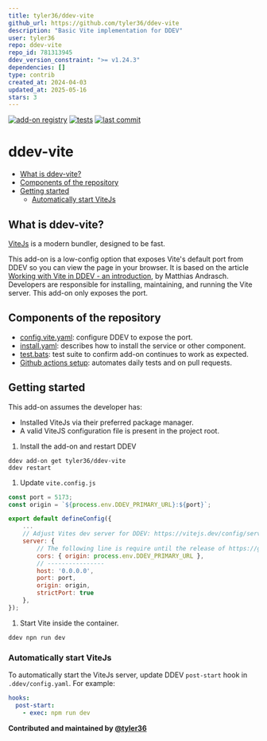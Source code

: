 ```yaml
---
title: tyler36/ddev-vite
github_url: https://github.com/tyler36/ddev-vite
description: "Basic Vite implementation for DDEV"
user: tyler36
repo: ddev-vite
repo_id: 781313945
ddev_version_constraint: ">= v1.24.3"
dependencies: []
type: contrib
created_at: 2024-04-03
updated_at: 2025-05-16
stars: 3
---
```


[![add-on registry](https://img.shields.io/badge/DDEV-Add--on_Registry-blue)](https://addons.ddev.com)
[![tests](https://github.com/tyler36/ddev-vite/actions/workflows/tests.yml/badge.svg)](https://github.com/tyler36/ddev-vite/actions/workflows/tests.yml)
[![last commit](https://img.shields.io/github/last-commit/tyler36/ddev-vite)](https://github.com/tyler36/ddev-vite/commits)

# ddev-vite <!-- omit in toc -->

- [What is ddev-vite?](#what-is-ddev-vite)
- [Components of the repository](#components-of-the-repository)
- [Getting started](#getting-started)
  - [Automatically start ViteJs](#automatically-start-vitejs)

## What is ddev-vite?

[ViteJs](https://vitejs.dev/) is a modern bundler, designed to be fast.

This add-on is a low-config option that exposes Vite's default port from DDEV so you can view the page in your browser.
It is based on the article [Working with Vite in DDEV - an introduction](https://ddev.com/blog/working-with-vite-in-ddev/), by Matthias Andrasch.
Developers are responsible for installing, maintaining, and running the Vite server. This add-on only exposes the port.

## Components of the repository

- [config.vite.yaml](https://github.com/tyler36/ddev-vite/blob/main/config.vite.yaml): configure DDEV to expose the port.
- [install.yaml](https://github.com/tyler36/ddev-vite/blob/main/install.yaml): describes how to install the service or other component.
- [test.bats](https://github.com/tyler36/ddev-vite/blob/main/tests/test.bats): test suite to confirm add-on continues to work as expected.
- [Github actions setup](https://github.com/tyler36/ddev-vite/blob/main/.github/workflows/tests.yml): automates daily tests and on pull requests.

## Getting started

This add-on assumes the developer has:

- Installed ViteJs via their preferred package manager.
- A valid ViteJS configuration file is present in the project root.

1. Install the add-on and restart DDEV

```shell
ddev add-on get tyler36/ddev-vite
ddev restart
```

1. Update `vite.config.js`

```js
const port = 5173;
const origin = `${process.env.DDEV_PRIMARY_URL}:${port}`;

export default defineConfig({
    ...
    // Adjust Vites dev server for DDEV: https://vitejs.dev/config/server-options.html
    server: {
        // The following line is require until the release of https://github.com/vitejs/vite/pull/19241
        cors: { origin: process.env.DDEV_PRIMARY_URL },
        // ----------------
        host: '0.0.0.0',
        port: port,
        origin: origin,
        strictPort: true
    },
});
```

1. Start Vite inside the container.

```shell
ddev npn run dev
```

### Automatically start ViteJs

To automatically start the ViteJs server, update DDEV `post-start` hook in `.ddev/config.yaml`.
For example:

```yaml
hooks:
  post-start:
    - exec: npm run dev
```

**Contributed and maintained by [@tyler36](https://github.com/tyler36)**
